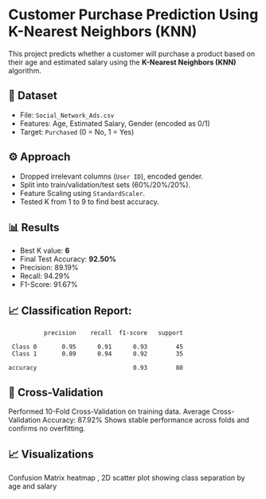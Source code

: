 # **Customer Purchase Prediction Using K-Nearest Neighbors (KNN)**
This project predicts whether a customer will purchase a product based on their age and estimated salary using the **K-Nearest Neighbors (KNN)** algorithm.

## **📌 Dataset**
- File: `Social_Network_Ads.csv`
- Features: Age, Estimated Salary, Gender (encoded as 0/1)
- Target: `Purchased` (0 = No, 1 = Yes)

## **⚙️ Approach**
- Dropped irrelevant columns (`User ID`), encoded gender.
- Split into train/validation/test sets (60%/20%/20%).
- Feature Scaling using `StandardScaler`.
- Tested K from 1 to 9 to find best accuracy.

## **📊 Results**
- Best K value: **6**
- Final Test Accuracy: **92.50%**
- Precision: 89.19%
- Recall: 94.29%
- F1-Score: 91.67%

## **📈 Classification Report:**
              precision    recall  f1-score   support

     Class 0       0.95      0.91      0.93        45
     Class 1       0.89      0.94      0.92        35

    accuracy                           0.93        80

## **🔁 Cross-Validation**
Performed 10-Fold Cross-Validation on training data.
Average Cross-Validation Accuracy: 87.92%
Shows stable performance across folds and confirms no overfitting.

## **📈 Visualizations**
Confusion Matrix heatmap ,
2D scatter plot showing class separation by age and salary
